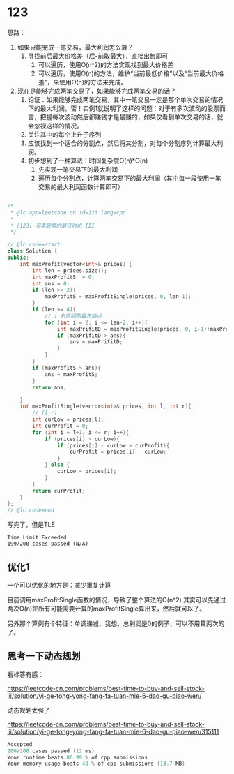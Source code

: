 # 123

思路：

1. 如果只能完成一笔交易，最大利润怎么算？
   1. 寻找前后最大价格差（后-前取最大），直接出售即可
      1. 可以遍历，使用O(n^2)的方法实现找到最大价格差
      2. 可以遍历，使用O(n)的方法，维护“当前最低价格”以及“当前最大价格差”，来使用O(n)的方法来完成。
2. 现在是能够完成两笔交易了，如果能够完成两笔交易的话？
   1. 论证：如果能够完成两笔交易，其中一笔交易一定是那个单次交易的情况下的最大利润。否！实例1就说明了这样的问题：对于有多次波动的股票而言，把握每次波动然后都赚钱才是最赚的，如果仅看到单次交易的话，就会忽视这样的情况。
   2. 关注其中的每个上升子序列
   3. 应该找到一个适合的分割点，然后将其分割，对每个分割序列计算最大利润。
   4. 初步想到了一种算法：时间复杂度O(n)*O(n)
      1. 先实现一笔交易下的最大利润
      2. 遍历每个分割点，计算两笔交易下的最大利润（其中每一段使用一笔交易的最大利润函数计算即可）


```cpp

/*
 * @lc app=leetcode.cn id=123 lang=cpp
 *
 * [123] 买卖股票的最佳时机 III
 */

// @lc code=start
class Solution {
public:
    int maxProfit(vector<int>& prices) {
        int len = prices.size();
        int maxProfitS  = 0;
        int ans = 0;
        if (len >= 2){
            maxProfitS = maxProfitSingle(prices, 0, len-1);
        }
        if (len >= 4){
            // i 右区间的最左端点
            for (int i = 2; i <= len-2; i++){
                int maxPrifitD = maxProfitSingle(prices, 0, i-1)+maxProfitSingle(prices, i, len-1);
                if (maxPrifitD > ans){
                    ans = maxPrifitD;
                }
            }
        }
        if (maxProfitS > ans){
            ans = maxProfitS;
        }
        return ans;

    }
    int maxProfitSingle(vector<int>& prices, int l, int r){
        // [l,r]
        int curLow = prices[l];
        int curProfit = 0;
        for (int i = l+1; i <= r; i++){
            if (prices[i] > curLow){
                if (prices[i] - curLow > curProfit){
                    curProfit = prices[i] - curLow;
                }
            } else {
                curLow = prices[i];
            }
        }
        return curProfit;
    }
};
// @lc code=end

```

写完了，但是TLE
```
Time Limit Exceeded
199/200 cases passed (N/A)
```


## 优化1

一个可以优化的地方是：减少重复计算

目前调用maxProfitSingle函数的情况，导致了整个算法的O(n^2)
其实可以先通过两次O(n)把所有可能需要计算的maxProfitSingle算出来，然后就可以了。

另外那个算例有个特征：单调递减，我想，总利润是0的例子，可以不用算两次的了。



## 思考一下动态规划

看标答有感：

https://leetcode-cn.com/problems/best-time-to-buy-and-sell-stock-iii/solution/yi-ge-tong-yong-fang-fa-tuan-mie-6-dao-gu-piao-wen/

动态规划太强了

https://leetcode-cn.com/problems/best-time-to-buy-and-sell-stock-iii/solution/yi-ge-tong-yong-fang-fa-tuan-mie-6-dao-gu-piao-wen/315111

```cpp
Accepted
200/200 cases passed (12 ms)
Your runtime beats 86.99 % of cpp submissions
Your memory usage beats 40 % of cpp submissions (13.7 MB)
```